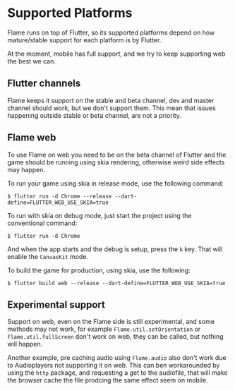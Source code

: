 # Supported Platforms

Flame runs on top of Flutter, so its supported platforms depend on how mature/stable support for each platform is by Flutter.

At the moment, mobile has full support, and we try to keep supporting web the best we can.

## Flutter channels

Flame keeps it support on the stable and beta channel, dev and master channel should work, but we don't support them. This mean that issues happening outside stable or beta channel, are not a priority.

## Flame web

To use Flame on web you need to be on the beta channel of Flutter and the game should be running using skia rendering, otherwise weird side effects may happen.

To run your game using skia in release mode, use the following command:

`$ flutter run -d Chrome --release --dart-define=FLUTTER_WEB_USE_SKIA=true`

To run with skia on debug mode, just start the project using the conventional command:

`$ flutter run -d Chrome`

And when the app starts and the debug is setup, press the `k` key. That will enable the `CanvasKit` mode.

To build the game for production, using skia, use the following:

`$ flutter build web --release --dart-define=FLUTTER_WEB_USE_SKIA=true`

## Experimental support

Support on web, even on the Flame side is still experimental, and some methods may not work, for example `Flame.util.setOrientation` or `Flame.util.fullScreen` don't work on web, they can be called, but nothing will happen.

Another example, pre caching audio using `Flame.audio` also don't work due to Audioplayers not supporting it on web. This can ben workarounded by using the `http` package, and requesting a get to the audiofile, that will make the browser cache the file prodcing the same effect seem on mobile.
